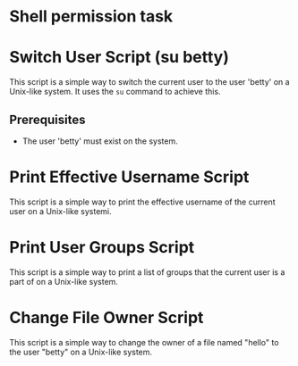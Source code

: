 # Shell permission task

# Switch User Script (su betty)

This script is a simple way to switch the current user to the user 'betty' on a Unix-like system. It uses the `su` command to achieve this.

## Prerequisites

- The user 'betty' must exist on the system.

# Print Effective Username Script

This script is a simple way to print the effective username of the current user on a Unix-like systemi.

# Print User Groups Script

This script is a simple way to print a list of groups that the current user is a part of on a Unix-like system.

# Change File Owner Script

This script is a simple way to change the owner of a file named "hello" to the user "betty" on a Unix-like system.


